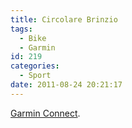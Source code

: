 ```yaml
---
title: Circolare Brinzio
tags:
  - Bike
  - Garmin
id: 219
categories:
  - Sport
date: 2011-08-24 20:21:17
---
```


[Garmin Connect](http://connect.garmin.com/activity/109105901).